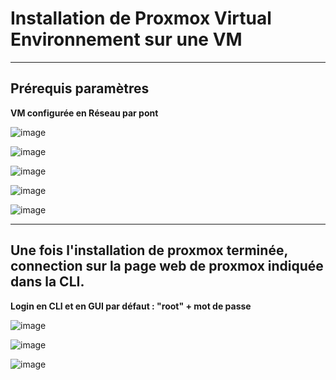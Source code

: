 # Installation de Proxmox Virtual Environnement sur une VM
__________
## **Prérequis paramètres**  

**VM configurée en Réseau par pont**

![image](https://github.com/techerbeatrice/installation_proxmox/assets/138071140/06468473-3c32-41d4-8c30-4c944852e88b)

![image](https://github.com/techerbeatrice/installation_proxmox/assets/138071140/8a6c1bed-b5c1-48fd-abcb-6fa1da06e56f)

![image](https://github.com/techerbeatrice/installation_proxmox/assets/138071140/53381d93-0700-472e-a456-3ffc271cb908)

![image](https://github.com/techerbeatrice/installation_proxmox/assets/138071140/a78f72bb-2d57-41b6-96d1-1aa32003a3ce)

![image](https://github.com/techerbeatrice/installation_proxmox/assets/138071140/6a9cbc60-279d-42ed-bbba-cf5227df5939)

_____________

## **Une fois l'installation de proxmox terminée, connection sur la page web de proxmox indiquée dans la CLI.**
**Login en CLI et en GUI par défaut : "root" + mot de passe**

![image](https://github.com/techerbeatrice/installation_proxmox/assets/138071140/9c5b0a2f-5540-4131-b4eb-c31be92d04a0)

![image](https://github.com/techerbeatrice/installation_proxmox/assets/138071140/2b7391af-79a8-401d-8bb5-5ae65cc2e9cd)

![image](https://github.com/techerbeatrice/installation_proxmox/assets/138071140/5efe7b3c-8d40-4f02-b888-a6070a57cd93)




